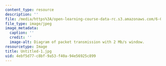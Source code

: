 ```yaml
---
content_type: resource
description: ''
file: /media/https%3A/open-learning-course-data-rc.s3.amazonaws.com/6-033-computer-system-engineering-spring-2018/4ebf5d77c8bf9a53f40a94e56925c899_Untitled-1.jpg
file_type: image/jpeg
image_metadata:
  caption: ''
  credit: ''
  image-alt: Diagram of packet transmission with 2 Mb/s window.
resourcetype: Image
title: Untitled-1.jpg
uid: 4ebf5d77-c8bf-9a53-f40a-94e56925c899
---
```

